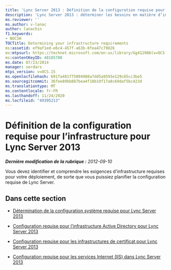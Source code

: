 ```yaml
---
title: 'Lync Server 2013 : Définition de la configuration requise pour l’infrastructure'
description: 'Lync Server 2013 : déterminer les besoins en matière d’infrastructure.'
ms.reviewer: ''
ms.author: v-lanac
author: lanachin
f1.keywords:
- NOCSH
TOCTitle: Determining your infrastructure requirements
ms:assetid: ef9af1ed-e6c4-457f-a63b-8fea47c79826
ms:mtpsurl: https://technet.microsoft.com/en-us/library/Gg412986(v=OCS.15)
ms:contentKeyID: 48185780
ms.date: 07/23/2014
manager: serdars
mtps_version: v=OCS.15
ms.openlocfilehash: 691fa481f75894988a7dd5a9593e129c65cc3be5
ms.sourcegitcommit: 36fee89bb887bea4f18b19f17a8c69daf5bc423d
ms.translationtype: MT
ms.contentlocale: fr-FR
ms.lasthandoff: 11/24/2020
ms.locfileid: "49395213"
---
```

# <a name="determining-your-infrastructure-requirements-for-lync-server-2013"></a>Définition de la configuration requise pour l’infrastructure pour Lync Server 2013

<div data-xmlns="http://www.w3.org/1999/xhtml">

<div class="topic" data-xmlns="http://www.w3.org/1999/xhtml" data-msxsl="urn:schemas-microsoft-com:xslt" data-cs="https://msdn.microsoft.com/">

<div data-asp="https://msdn2.microsoft.com/asp">



</div>

<div id="mainSection">

<div id="mainBody">

<span> </span>

_**Dernière modification de la rubrique :** 2012-09-10_

Vous devez identifier et comprendre les exigences d’infrastructure requises pour votre déploiement, de sorte que vous puissiez planifier la configuration requise de Lync Server.

<div>

## <a name="in-this-section"></a>Dans cette section

  - [Détermination de la configuration système requise pour Lync Server 2013](lync-server-2013-determining-your-system-requirements.md)

  - [Configuration requise pour l’infrastructure Active Directory pour Lync Server 2013](lync-server-2013-active-directory-infrastructure-requirements.md)

  - [Configuration requise pour les infrastructures de certificat pour Lync Server 2013](lync-server-2013-certificate-infrastructure-requirements.md)

  - [Configuration requise pour les services Internet (IIS) dans Lync Server 2013](lync-server-2013-internet-information-services-iis-requirements.md)

</div>

</div>

<span> </span>

</div>

</div>

</div>

